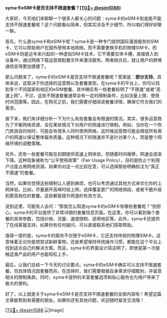 **syma卡eSIM卡是否支持不限速套餐？[[TG💪+ @esim1088](https://t.me/s/esim1088)]**

大家好，今天咱们来聊聊一个很多人都关心的问题：syma卡的eSIM卡到底能不能支持不限速套餐呢？这个问题看似简单，但其实涉及不少细节，所以咱们得好好聊一聊。

首先，什么是syma卡和eSIM卡呢？syma卡是一种专门提供国际漫游服务的SIM卡，它可以帮助用户在国外使用本地网络，而不需要更换手机的物理SIM卡。而eSIM卡则是近年来兴起的一种虚拟SIM卡技术，它不需要实体卡槽，直接嵌入到设备中，通过网络下载运营商配置文件来激活服务。两者结合后，就让用户的跨境通信变得更加便捷了。

那么问题来了，syma卡的eSIM卡是否支持不限速套餐呢？答案是：**部分支持**。具体来说，这取决于你选择的运营商以及套餐类型。在syma卡的平台上，你可以找到多个不同国家和地区的eSIM套餐，其中确实有一些套餐标明了“不限速”或者“高速上网”。不过，这些不限速套餐通常会有一定的限制条件，比如流量上限、使用时间范围等。因此，在购买之前，我们需要仔细阅读套餐详情，确保它符合我们的需求。

接下来，我们来详细分析一下为什么有些套餐会有限速的情况。其实，很多运营商为了平衡网络资源，会在某些情况下对用户的网速进行限制。例如，当你在一个热门旅游目的地时，可能会有很多人同时使用网络，这时候运营商可能会降低所有用户的网速以保证整体服务质量。这种情况下的限速并不是针对某个人，而是整个网络环境的调整策略。

另外，还有一些套餐可能在初期提供高速上网体验，但随着时间推移，网速会逐渐下降。这种现象被称为“公平使用政策”（Fair Usage Policy），目的是防止个别用户过度占用网络资源。如果你对这一点比较在意，可以选择那些明确标注为“真正不限速”的套餐。

当然，如果你觉得这些限制让人感到麻烦，也可以考虑通过其他方式来优化你的上网体验。比如，尽量避开高峰时段上网，选择覆盖更广的网络频段，或者干脆升级到更高档位的套餐。这些都是提升网速的有效方法。

说到这里，可能有人会问：“那我怎么知道syma卡的eSIM卡有哪些套餐呢？”别担心，syma卡的平台提供了非常详细的套餐信息页面。在这里，你可以看到每个套餐的具体参数，包括价格、流量、速度限制、适用地区等。此外，syma卡还提供了在线客服支持，如果你有任何疑问，可以直接联系他们获取帮助。

值得一提的是，syma卡的服务不仅限于eSIM卡，它还支持传统的物理SIM卡。这意味着无论你是想尝试新鲜事物，还是希望保持传统操作习惯，都能在这个平台上找到适合自己的解决方案。而且，syma卡的界面设计简洁明了，即使是第一次接触这类产品的用户也能轻松上手。

最后，让我们总结一下今天的讨论要点。syma卡的eSIM卡确实可以支持不限速套餐，但具体情况因套餐而异。在选择时，我们需要根据自身需求仔细甄别，并留意相关的限制条款。同时，syma卡提供的丰富套餐选项和贴心服务也为用户带来了极大的便利。

好了，以上就是关于syma卡eSIM卡是否支持不限速套餐的全部内容啦！希望这篇文章能帮到有需要的朋友。如果你还有其他问题，欢迎随时留言交流哦！

[[TG💪+ @esim1088](https://t.me/s/esim1088) ![Image](https://i.postimg.cc/4NQfJmqS/Snipaste-2025-05-13-00-14-12.png)]